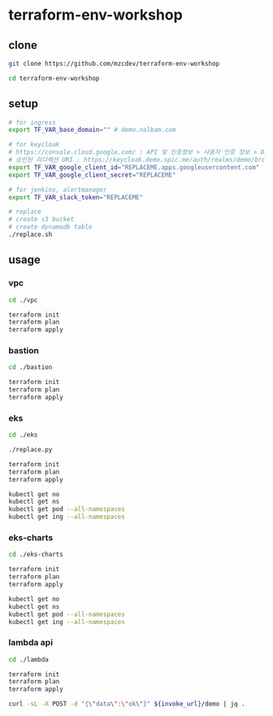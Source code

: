 # terraform-env-workshop

## clone

```bash
git clone https://github.com/mzcdev/terraform-env-workshop

cd terraform-env-workshop
```

## setup

```bash
# for ingress
export TF_VAR_base_domain="" # demo.nalbam.com

# for keycloak
# https://console.cloud.google.com/ : API 및 인증정보 > 사용자 인증 정보 > OAuth 2.0 클라이언트 ID
# 승인된 리디렉션 URI : https://keycloak.demo.spic.me/auth/realms/demo/broker/google/endpoint
export TF_VAR_google_client_id="REPLACEME.apps.googleusercontent.com"
export TF_VAR_google_client_secret="REPLACEME"

# for jenkins, alertmanager
export TF_VAR_slack_token="REPLACEME"

# replace
# create s3 bucket
# create dynamodb table
./replace.sh
```

## usage

### vpc

```bash
cd ./vpc

terraform init
terraform plan
terraform apply
```

### bastion

```bash
cd ./bastion

terraform init
terraform plan
terraform apply
```

### eks

```bash
cd ./eks

./replace.py

terraform init
terraform plan
terraform apply

kubectl get no
kubectl get ns
kubectl get pod --all-namespaces
kubectl get ing --all-namespaces
```

### eks-charts

```bash
cd ./eks-charts

terraform init
terraform plan
terraform apply

kubectl get no
kubectl get ns
kubectl get pod --all-namespaces
kubectl get ing --all-namespaces
```

### lambda api

```bash
cd ./lambda

terraform init
terraform plan
terraform apply

curl -sL -X POST -d "{\"data\":\"ok\"}" ${invoke_url}/demo | jq .
```

